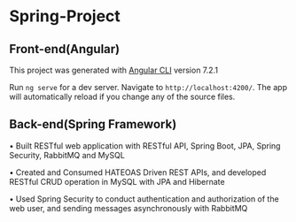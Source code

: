 # Spring-Project

## Front-end(Angular)

This project was generated with [Angular CLI](https://github.com/angular/angular-cli) version 7.2.1

Run `ng serve` for a dev server. Navigate to `http://localhost:4200/`. The app will automatically reload if you change any of the source files.

## Back-end(Spring Framework)
•	Built RESTful web application with RESTful API, Spring Boot, JPA, Spring Security, RabbitMQ and MySQL

•	Created and Consumed HATEOAS Driven REST APIs, and developed RESTful CRUD operation in MySQL with JPA and Hibernate 

•	Used Spring Security to conduct authentication and authorization of the web user, and sending messages asynchronously with RabbitMQ
